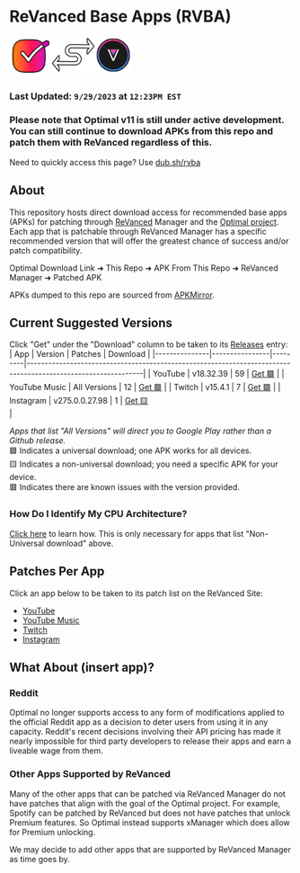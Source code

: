 # ReVanced Base Apps (RVBA)
<img src="https://raw.githubusercontent.com/gabefletch/ReVanced-BaseApps/main/banner/rvba-banner.png" width=220>

### Last Updated: `9/29/2023` at `12:23PM EST`
### Please note that Optimal v11 is still under active development. You can still continue to download APKs from this repo and patch them with ReVanced regardless of this.
Need to quickly access this page? Use [dub.sh/rvba](https://dub.sh/rvba)

## About
This repository hosts direct download access for recommended base apps (APKs) for patching through [ReVanced](https://revanced.app) Manager and the [Optimal project](https://github.com/gabefletch/optimal-v11). Each app that is patchable through ReVanced Manager has a specific recommended version that will offer the greatest chance of success and/or patch compatibility.<br>

Optimal Download Link ➜ This Repo ➜ APK From This Repo ➜ ReVanced Manager ➜ Patched APK<br>

APKs dumped to this repo are sourced from [APKMirror](https://apkmirror.com).

## Current Suggested Versions
Click "Get" under the "Download" column to be taken to its [Releases](https://github.com/gabefletch/ReVanced-BaseApps/releases) entry:
| App           | Version        | Patches | Download                                                                                                     |
|---------------|----------------|---------|--------------------------------------------------------------------------------------------------------------|
| YouTube       | v18.32.39      | 59      | [Get‎ ‎ ‎ 🟩](https://github.com/gabefletch/ReVanced-BaseApps/releases/tag/YT-v18.32.39)              |
| YouTube Music | All Versions   | 12      | [Get‎ ‎ ‎ 🟩](https://play.google.com/store/apps/details?id=com.google.android.apps.youtube.music)    |
| Twitch        | v15.4.1        | 7       | [Get‎ ‎ ‎ 🟩](https://github.com/gabefletch/ReVanced-BaseApps/releases/tag/TW-v15.4.1)                |
| Instagram     | v275.0.0.27.98 | 1       | [Get‎ ‎ ‎ 🟨](https://github.com/gabefletch/ReVanced-BaseApps/releases/tag/IG-v275.0.0.27.98)<br> |

_Apps that list "All Versions" will direct you to Google Play rather than a Github release._<br>
🟩 Indicates a universal download; one APK works for all devices.<br>
🟨 Indicates a non-universal download; you need a specific APK for your device.<br>
🟥 Indicates there are known issues with the version provided.<br>

### How Do I Identify My CPU Architecture?
[Click here](https://github.com/gabefletch/ReVanced-BaseApps/blob/main/cpu-arch-help.md) to learn how. This is only necessary for apps that list "Non-Universal download" above.
## Patches Per App
Click an app below to be taken to its patch list on the ReVanced Site:
- [YouTube](https://revanced.app/patches?pkg=com.google.android.youtube) 
- [YouTube Music](https://revanced.app/patches?pkg=com.google.android.apps.youtube.music) 
- [Twitch](https://revanced.app/patches?pkg=tv.twitch.android.app)
- [Instagram](https://revanced.app/patches?pkg=com.instagram.android)

## What About (insert app)?
### Reddit
Optimal no longer supports access to any form of modifications applied to the official Reddit app as a decision to deter users from using it in any capacity. Reddit's recent decisions involving their API pricing has made it nearly impossible for third party developers to release their apps and earn a liveable wage from them.
### Other Apps Supported by ReVanced
Many of the other apps that can be patched via ReVanced Manager do not have patches that align with the goal of the Optimal project. For example, Spotify can be patched by ReVanced but does not have patches that unlock Premium features. So Optimal instead supports xManager which does allow for Premium unlocking.<br>

We may decide to add other apps that are supported by ReVanced Manager as time goes by.
